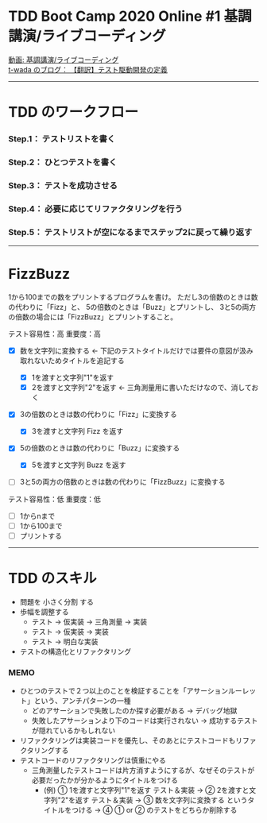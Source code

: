 # TDD Boot Camp 2020 Online #1 基調講演/ライブコーディング

[動画: 基調講演/ライブコーディング](https://www.youtube.com/live/Q-FJ3XmFlT8?si=VBt9WKPMsOZV3YA9)  
[t-wada のブログ： 【翻訳】テスト駆動開発の定義](https://t-wada.hatenablog.jp/entry/canon-tdd-by-kent-beck)  

---

# TDD のワークフロー
### Step.1： テストリストを書く
### Step.2： ひとつテストを書く
### Step.3： テストを成功させる
### Step.4： 必要に応じてリファクタリングを行う
### Step.5： テストリストが空になるまでステップ2に戻って繰り返す

---

# FizzBuzz
1から100までの数をプリントするプログラムを書け。
ただし3の倍数のときは数の代わりに「Fizz」と、
5の倍数のときは「Buzz」とプリントし、
3と5の両方の倍数の場合には「FizzBuzz」とプリントすること。

テスト容易性：高 重要度：高
- [x] 数を文字列に変換する ← 下記のテストタイトルだけでは要件の意図が汲み取れないためタイトルを追記する
  - [x] 1を渡すと文字列"1"を返す
  - [x] 2を渡すと文字列"2"を返す ← 三角測量用に書いただけなので、消しておく

- [x] 3の倍数のときは数の代わりに「Fizz」に変換する
  - [x] 3を渡すと文字列 Fizz を返す

- [x] 5の倍数のときは数の代わりに「Buzz」に変換する
  - [x] 5を渡すと文字列 Buzz を返す

- [ ] 3と5の両方の倍数のときは数の代わりに「FizzBuzz」に変換する


テスト容易性：低 重要度：低
- [ ] 1からnまで
- [ ] 1から100まで
- [ ] プリントする

---

# TDD のスキル
- 問題を 小さく分割 する
- 歩幅を調整する
  - テスト → 仮実装 → 三角測量 → 実装
  - テスト → 仮実装 → 実装
  - テスト → 明白な実装
- テストの構造化とリファクタリング

### MEMO
- ひとつのテストで２つ以上のことを検証することを「アサーションルーレット」という、アンチパターンの一種
  - どのアサーションで失敗したのか探す必要がある → デバッグ地獄
  - 失敗したアサーションより下のコードは実行されない → 成功するテストが隠れているかもしれない
- リファクタリングは実装コードを優先し、そのあとにテストコードもリファクタリングする
- テストコードのリファクタリングは慎重にやる
  - 三角測量したテストコードは片方消すようにするが、なぜそのテストが必要だったかが分かるようにタイトルをつける
    - (例) ① 1を渡すと文字列"1"を返す テスト＆実装 → ② 2を渡すと文字列"2"を返す テスト＆実装 → ③ 数を文字列に変換する というタイトルをつける → ④ ① or ② のテストをどちらか削除する












